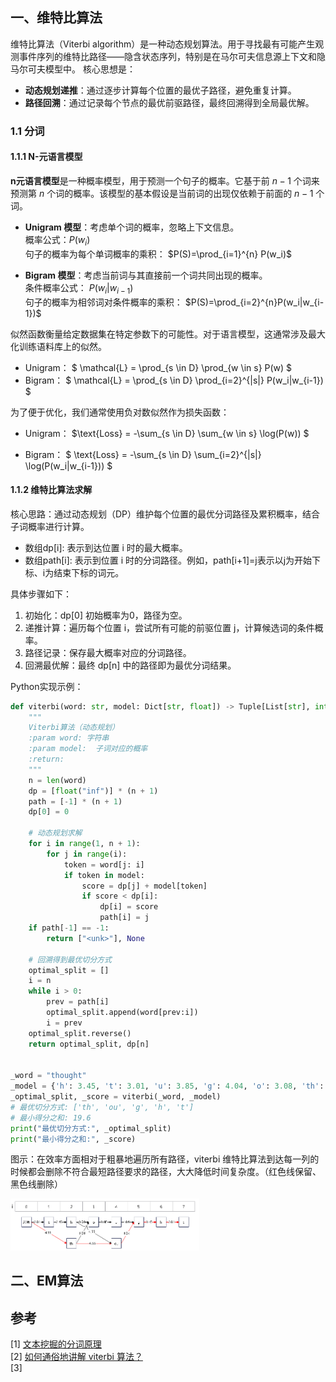 ## 一、维特比算法
维特比算法（Viterbi algorithm）是一种动态规划算法。用于寻找最有可能产生观测事件序列的维特比路径——隐含状态序列，特别是在马尔可夫信息源上下文和隐马尔可夫模型中。
核心思想是：
+ **动态规划递推**：通过逐步计算每个位置的最优子路径，避免重复计算。
+ **路径回溯**：通过记录每个节点的最优前驱路径，最终回溯得到全局最优解。

### 1.1 分词
#### 1.1.1 N-元语言模型
 **n元语言模型**是一种概率模型，用于预测一个句子的概率。它基于前 $n-1$ 个词来预测第 $n$ 个词的概率。该模型的基本假设是当前词的出现仅依赖于前面的 $n-1$ 个词。


- **Unigram 模型**：考虑单个词的概率，忽略上下文信息。<br>
  概率公式：$P(w_i)$ <br>
  句子的概率为每个单词概率的乘积： $P(S)=\prod_{i=1}^{n} P(w_i)$

- **Bigram 模型**：考虑当前词与其直接前一个词共同出现的概率。<br>
  条件概率公式： $P(w_i|w_{i-1})$ <br>
  句子的概率为相邻词对条件概率的乘积： $P(S)=\prod_{i=2}^{n}P(w_i|w_{i-1})$

似然函数衡量给定数据集在特定参数下的可能性。对于语言模型，这通常涉及最大化训练语料库上的似然。
- Unigram：
  $ \mathcal{L} = \prod_{s \in D} \prod_{w \in s} P(w) $
- Bigram：
  $ \mathcal{L} = \prod_{s \in D} \prod_{i=2}^{|s|} P(w_i|w_{i-1}) $

为了便于优化，我们通常使用负对数似然作为损失函数：

- Unigram：
  $\text{Loss} = -\sum_{s \in D} \sum_{w \in s} \log(P(w)) $

- Bigram：
  $ \text{Loss} = -\sum_{s \in D} \sum_{i=2}^{|s|} \log(P(w_i|w_{i-1})) $

#### 1.1.2 维特比算法求解
核心思路：通过动态规划（DP）维护每个位置的最优分词路径及累积概率，结合子词概率进行计算。
+ 数组dp[i]: 表示到达位置 i 时的最大概率。 
+ 数组path[i]: 表示到位置 i 时的分词路径。例如，path[i+1]=j表示以j为开始下标、i为结束下标的词元。

具体步骤如下：
1. 初始化：dp[0] 初始概率为0，路径为空。
2. 递推计算：遍历每个位置 i，尝试所有可能的前驱位置 j，计算候选词的条件概率。
3. 路径记录：保存最大概率对应的分词路径。
4. 回溯最优解：最终 dp[n] 中的路径即为最优分词结果。

Python实现示例：
```python
def viterbi(word: str, model: Dict[str, float]) -> Tuple[List[str], int]:
    """
    Viterbi算法（动态规划）
    :param word: 字符串
    :param model:  子词对应的概率
    :return:
    """
    n = len(word)
    dp = [float("inf")] * (n + 1)
    path = [-1] * (n + 1)
    dp[0] = 0

    # 动态规划求解
    for i in range(1, n + 1):
        for j in range(i):
            token = word[j: i]
            if token in model:
                score = dp[j] + model[token]
                if score < dp[i]:
                    dp[i] = score
                    path[i] = j
    if path[-1] == -1:
        return ["<unk>"], None

    # 回溯得到最优切分方式
    optimal_split = []
    i = n
    while i > 0:
        prev = path[i]
        optimal_split.append(word[prev:i])
        i = prev
    optimal_split.reverse()
    return optimal_split, dp[n]


_word = "thought"
_model = {'h': 3.45, 't': 3.01, 'u': 3.85, 'g': 4.04, 'o': 3.08, 'th': 4.55, 'ou': 4.55}
_optimal_split, _score = viterbi(_word, _model)
# 最优切分方式: ['th', 'ou', 'g', 'h', 't']
# 最小得分之和: 19.6
print("最优切分方式:", _optimal_split)
print("最小得分之和:", _score)
```
图示：在效率方面相对于粗暴地遍历所有路径，viterbi 维特比算法到达每一列的时候都会删除不符合最短路径要求的路径，大大降低时间复杂度。（红色线保留、黑色线删除）

<img src="../images/01-tokenization/维特比分词.png" width="60%" height="60%" alt="">

## 二、EM算法


## 参考
[1] [文本挖掘的分词原理](https://www.cnblogs.com/pinard/p/6677078.html)<br>
[2] [如何通俗地讲解 viterbi 算法？](https://www.zhihu.com/question/20136144/answer/763021768?utm_psn=1895852064111829755)<br>
[3] []()<br>

